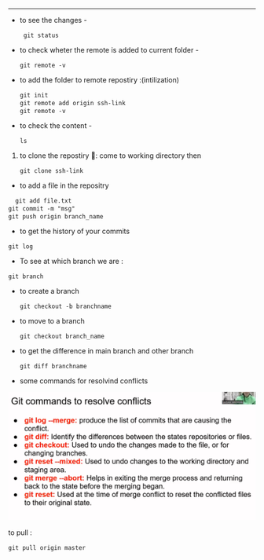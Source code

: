 ```

```

---

* to see the changes -

  ```
   git status
  ```
* to check wheter the remote is added to current folder -

  ```
  git remote -v
  ```
* to add the folder to remote repostiry :(intilization)

  ```
  git init
  git remote add origin ssh-link
  git remote -v
  ```
* to check the content -

  ```
  ls
  ```

1. to clone the repostiry 🚀️: come to working directory then
   ```
   git clone ssh-link
   ```

* to add a file in the repositry

```
  git add file.txt
git commit -m "msg"
git push origin branch_name
```

* to get the history of your commits

```
git log
```

* To see at which branch we are :

```
git branch
```

* to create a branch

  ```git
  git checkout -b branchname
  ```
* to move to a branch

  ```
  git checkout branch_name
  ```
* to get the difference in main branch and other branch

  ```git
  git diff branchname
  ```
* some commands for resolvind conflicts

![1722238702388](images/GITINFO/1722238702388.png)

to pull :

```
git pull origin master
```
